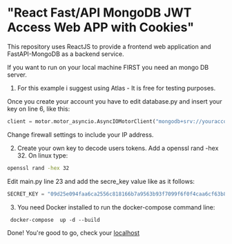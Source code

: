# "React Fast/API MongoDB JWT Access Web APP with Cookies"

This repository uses ReactJS to provide a frontend web application and FastAPI-MongoDB as a backend service.  

If you want to run on your local machine FIRST you need an mongo DB server.

1) For this example i suggest using Atlas - It is free for testing purposes.  

Once you create your account you have to edit database.py and insert your key on line 6, like this:

```python
client = motor.motor_asyncio.AsyncIOMotorClient("mongodb+srv://youraccount:<password>@cluster.ffasda1.mongodb.net/?retryWrites=true&w=majority")
```

Change firewall settings to include your IP address.  


2) Create your own key to decode users tokens. Add a openssl rand -hex 32. On linux type:

```bash
openssl rand -hex 32
```
Edit main.py line 23 and add the secre_key value like as it follows:

```python
SECRET_KEY = "09d25e094faa6ca2556c818166b7a9563b93f7099f6f0f4caa6cf63b88e8d3e7"
```


3) You need Docker installed to run the docker-compose command line:

```docker
 docker-compose  up -d --build
```

Done! You're good to go, check your [localhost](http://localhost/)